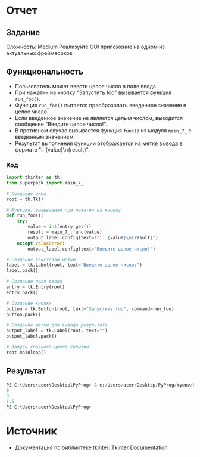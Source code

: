 # Отчет 
## Задание 
Сложность:
Medium
Реализуйте GUI приложение на одном из актуальных фреймворков

## Функциональность
- Пользователь может ввести целое число в поле ввода.
- При нажатии на кнопку "Запустить foo" вызывается функция `run_foo()`.
- Функция `run_foo()` пытается преобразовать введенное значение в целое число.
- Если введенное значение не является целым числом, выводится сообщение "Введите целое число!".
- В противном случае вызывается функция `func()` из модуля `main_7_` с введенным значением.
- Результат выполнения функции отображается на метке вывода в формате "i: {value}\n{result}".



### Код

```python
import tkinter as tk
from superpack import main_7_

# Создание окна
root = tk.Tk()

# Функция, вызываемая при нажатии на кнопку
def run_foo():
    try:
        value = int(entry.get())
        result = main_7_.func(value)
        output_label.config(text=f"i: {value}\n{result}")
    except ValueError:
        output_label.config(text="Введите целое число!")

# Создание текстовой метки
label = tk.Label(root, text="Введите целое число:")
label.pack()

# Создание поля ввода
entry = tk.Entry(root)
entry.pack()

# Создание кнопки
button = tk.Button(root, text="Запустить foo", command=run_foo)
button.pack()

# Создание метки для вывода результата
output_label = tk.Label(root, text="")
output_label.pack()

# Запуск главного цикла событий
root.mainloop()
```

## Результат 
```python
PS C:\Users\acer\Desktop\PyProg> & c:/Users/acer/Desktop/PyProg/myenv/Scripts/python.exe c:/Users/acer/Desktop/PyProg/lab10/app_medium.py
0
0
1.5
PS C:\Users\acer\Desktop\PyProg> 
```

# Источник
- Документация по библиотеке tkinter: [Tkinter Documentation](https://docs.python.org/3/library/tkinter.html)